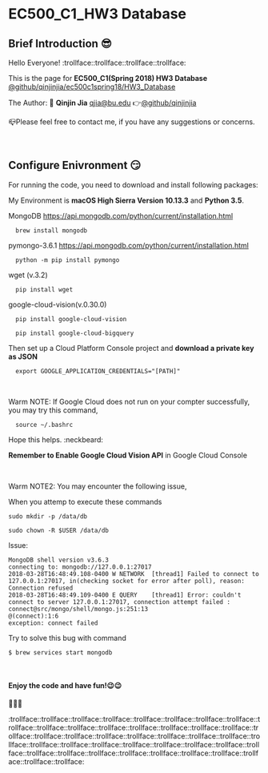 # EC500_C1_HW3 Database
## Brief Introduction :sunglasses:

  Hello Everyone! :trollface::trollface::trollface::trollface:
  
  This is the page for **EC500_C1(Spring 2018) HW3 Database** 
  [@github/qinjinjia/ec500c1spring18/HW3_Database](https://github.com/qinjinjia/ec500c1spring18/tree/master/HW3%20Database)
  
  The Author: :boy: **Qinjin Jia** qjia@bu.edu   :point_right:[@github/qinjinjia](https://github.com/qinjinjia)
   
  :mailbox_closed:Please feel free to contact me, if you have any suggestions or concerns.
  
</br>


## Configure Enivronment :smirk:
  For running the code, you need to download and install following packages:
  
  My Environment is **macOS High Sierra Version 10.13.3** and **Python 3.5**.
  
  MongoDB
  https://api.mongodb.com/python/current/installation.html
```
  brew install mongodb
```
  
  pymongo-3.6.1
  https://api.mongodb.com/python/current/installation.html
```
  python -m pip install pymongo
```

  wget (v.3.2)
```
  pip install wget 
```

  google-cloud-vision(v.0.30.0)
```
  pip install google-cloud-vision
```

```
  pip install google-cloud-bigquery
```

Then set up a Cloud Platform Console project and **download a private key as JSON**

```
  export GOOGLE_APPLICATION_CREDENTIALS="[PATH]"
```

</br>

Warm NOTE: If Google Cloud does not run on your compter successfully, you may try this command,
```
  source ~/.bashrc
```
Hope this helps. :neckbeard:

**Remember to Enable Google Cloud Vision API** in Google Cloud Console

</br>

Warm NOTE2: You may encounter the following issue, 

When you attemp to execute these commands

```
sudo mkdir -p /data/db
```
```
sudo chown -R $USER /data/db
```
Issue:
```
MongoDB shell version v3.6.3
connecting to: mongodb://127.0.0.1:27017
2018-03-28T16:48:49.108-0400 W NETWORK  [thread1] Failed to connect to 127.0.0.1:27017, in(checking socket for error after poll), reason: Connection refused
2018-03-28T16:48:49.109-0400 E QUERY    [thread1] Error: couldn't connect to server 127.0.0.1:27017, connection attempt failed :
connect@src/mongo/shell/mongo.js:251:13
@(connect):1:6
exception: connect failed
```

Try to solve this bug with command
```
$ brew services start mongodb
```
</br>

#### Enjoy the code and have fun!:wink::wink:

:beers::beers::beers:

:trollface::trollface::trollface::trollface::trollface::trollface::trollface::trollface::trollface::trollface::trollface::trollface::trollface::trollface::trollface::trollface::trollface::trollface::trollface::trollface::trollface::trollface::trollface::trollface::trollface::trollface::trollface::trollface::trollface::trollface::trollface::trollface::trollface::trollface::trollface::trollface::trollface::trollface::trollface::trollface::trollface::trollface::trollface:

